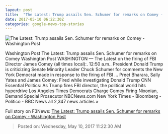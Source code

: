 ```yaml
---
layout: post
title:  "The Latest: Trump assails Sen. Schumer for remarks on Comey - Washington Post"
date: 2017-05-10 06:22:30Z
categories: google-news-top-stories
---
```


![The Latest: Trump assails Sen. Schumer for remarks on Comey - Washington Post](https://img.washingtonpost.com/rf/image_1484w/2010-2019/WashingtonPost/2017/05/09/National-Security/Images/Congress_FBI_88633-bb0a2.jpg)

Washington Post The Latest: Trump assails Sen. Schumer for remarks on Comey Washington Post WASHINGTON — The Latest on the firing of FBI Director James Comey (all times local):. 12:50 a.m.. President Donald Trump is criticizing Senate Minority Leader Chuck Schumer for comments the New York Democrat made in response to the firing of FBI ... Preet Bharara, Sally Yates and James Comey: Fired while investigating Donald Trump CNN Essential Politics: As Trump fires FBI director, the political world hits hyperdrive Los Angeles Times Democrats Charge Comey Firing Nixonian, Demand Special Prosecutor NBCNews.com New York Times - Bloomberg - Politico - BBC News all 2,347 news articles »


Full story on F3News: [The Latest: Trump assails Sen. Schumer for remarks on Comey - Washington Post](http://www.f3nws.com/n/mJnnmE)

> Posted on: Wednesday, May 10, 2017 11:22:30 AM
